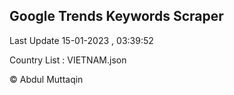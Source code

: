 

## Google Trends Keywords Scraper 
 
Last Update 15-01-2023 , 03:39:52

Country List :
VIETNAM.json



© Abdul Muttaqin 
